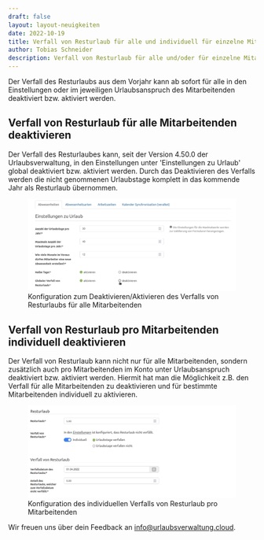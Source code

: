 ```yaml
---
draft: false
layout: layout-neuigkeiten
date: 2022-10-19
title: Verfall von Resturlaub für alle und individuell für einzelne Mitarbeitenden
author: Tobias Schneider
description: Verfall von Resturlaub für alle und/oder für einzelne Mitarbeitenden deaktivieren
---
```


Der Verfall des Resturlaubs aus dem Vorjahr kann ab sofort für alle in den Einstellungen oder im jeweiligen Urlaubsanspruch
des Mitarbeitenden deaktiviert bzw. aktiviert werden.

<!-- more -->

## Verfall von Resturlaub für alle Mitarbeitenden deaktivieren

Der Verfall des Resturlaubes kann, seit der Version 4.50.0 der Urlaubsverwaltung, in den Einstellungen unter 
'Einstellungen zu Urlaub' global deaktiviert bzw. aktiviert werden. Durch das Deaktivieren des Verfalls werden die 
nicht genommenen Urlaubstage komplett in das kommende Jahr als Resturlaub übernommen.

<div class="flex my-8">
    <figure>
        <picture>
            <source srcset="residual-leave-configuration.avif" type="image/avif" />
            <img
              src="residual-leave-configuration.png"
              alt="Konfiguration zum Deaktivieren/Aktivieren des Verfalls von Resturlaubs für alle Mitarbeitenden"
              decoding="async"
              loading="lazy"
              class="rounded-lg"
            />
        </picture>
        <figcaption class="text-sm text-center">Konfiguration zum Deaktivieren/Aktivieren des Verfalls von Resturlaubs für alle Mitarbeitenden</figcaption>
    </figure>
</div>

## Verfall von Resturlaub pro Mitarbeitenden individuell deaktivieren

Der Verfall von Resturlaub kann nicht nur für alle Mitarbeitenden, sondern zusätzlich auch pro Mitarbeitenden im Konto 
unter Urlaubsanspruch deaktiviert bzw. aktiviert werden. Hiermit hat man die Möglichkeit z.B. den Verfall für alle Mitarbeitenden
zu deaktivieren und für bestimmte Mitarbeitenden individuell zu aktivieren.

<div class="flex my-8">
    <figure>
        <picture>
            <source srcset="residual-leave-configuration-employee.avif" type="image/avif" />
            <img
              src="residual-leave-configuration-employee.png"
              alt="Konfiguration des individuellen Verfalls von Resturlaub pro Mitarbeitenden"
              decoding="async"
              loading="lazy"
              class="rounded-lg"
            />
        </picture>
        <figcaption class="text-sm text-center">Konfiguration des individuellen Verfalls von Resturlaub pro Mitarbeitenden</figcaption>
    </figure>
</div>

Wir freuen uns über dein Feedback an <a href="mailto:info@urlaubsverwaltung.cloud?subject=Feedback">info@urlaubsverwaltung.cloud</a>.
<br/>
